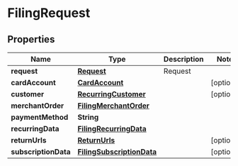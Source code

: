 
# FilingRequest

## Properties
Name | Type | Description | Notes
------------ | ------------- | ------------- | -------------
**request** | [**Request**](Request.md) | Request | 
**cardAccount** | [**CardAccount**](CardAccount.md) |  |  [optional]
**customer** | [**RecurringCustomer**](RecurringCustomer.md) |  |  [optional]
**merchantOrder** | [**FilingMerchantOrder**](FilingMerchantOrder.md) |  | 
**paymentMethod** | **String** |  | 
**recurringData** | [**FilingRecurringData**](FilingRecurringData.md) |  | 
**returnUrls** | [**ReturnUrls**](ReturnUrls.md) |  |  [optional]
**subscriptionData** | [**FilingSubscriptionData**](FilingSubscriptionData.md) |  |  [optional]



